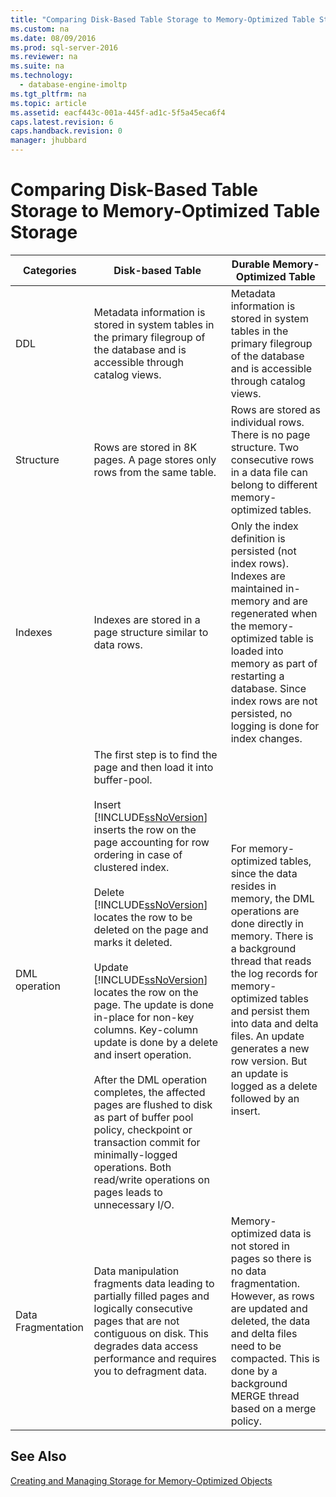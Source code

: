 ```yaml
---
title: "Comparing Disk-Based Table Storage to Memory-Optimized Table Storage"
ms.custom: na
ms.date: 08/09/2016
ms.prod: sql-server-2016
ms.reviewer: na
ms.suite: na
ms.technology: 
  - database-engine-imoltp
ms.tgt_pltfrm: na
ms.topic: article
ms.assetid: eacf443c-001a-445f-ad1c-5f5a45eca6f4
caps.latest.revision: 6
caps.handback.revision: 0
manager: jhubbard
---
```

# Comparing Disk-Based Table Storage to Memory-Optimized Table Storage
|Categories|Disk-based Table|Durable Memory-Optimized Table|  
|----------------|-----------------------|-------------------------------------|  
|DDL|Metadata information is stored in system tables in the primary filegroup of the database and is accessible through catalog views.|Metadata information is stored in system tables in the primary filegroup of the database and is accessible through catalog views.|  
|Structure|Rows are stored in 8K pages. A page stores only rows from the same table.|Rows are stored as individual rows. There is no page structure. Two consecutive rows in a data file can belong to different memory-optimized tables.|  
|Indexes|Indexes are stored in a page structure similar to data rows.|Only the index definition is persisted (not index rows). Indexes are maintained in-memory and are regenerated when the memory-optimized table is loaded into memory as part of restarting a database. Since index rows are not persisted, no logging is done for index changes.|  
|DML operation|The first step is to find the page and then load it into buffer-pool.<br /><br /> Insert<br /> [!INCLUDE[ssNoVersion](../../Topics/TopicNameContainA/tokens/ssNoVersion_md.md)] inserts the row on the page accounting for row ordering in case of clustered index.<br /><br /> Delete<br /> [!INCLUDE[ssNoVersion](../../Topics/TopicNameContainA/tokens/ssNoVersion_md.md)] locates the row to be deleted on the page and marks it deleted.<br /><br /> Update<br /> [!INCLUDE[ssNoVersion](../../Topics/TopicNameContainA/tokens/ssNoVersion_md.md)] locates the row on the page. The update is done in-place for non-key columns. Key-column update is done by a delete and insert operation.<br /><br /> After the DML operation completes, the affected pages are flushed to disk as part of buffer pool policy, checkpoint or transaction commit for minimally-logged operations. Both read/write operations on pages leads to unnecessary I/O.|For memory-optimized tables, since the data resides in memory, the DML operations are done directly in memory. There is a background thread that reads the log records for memory-optimized tables and persist them into data and delta files. An update generates a new row version. But an update is logged as a delete followed by an insert.|  
|Data Fragmentation|Data manipulation fragments data leading to partially filled pages and logically consecutive pages that are not contiguous on disk. This degrades data access performance and requires you to defragment data.|Memory-optimized data is not stored in pages so there is no data fragmentation. However, as rows are updated and deleted, the data and delta files need to be compacted. This is done by a background MERGE thread based on a merge policy.|  
  
## See Also  
 [Creating and Managing Storage for Memory-Optimized Objects](../../Topics/TopicNameNotContainA/Creating-and-Managing-Storage-for-Memory-Optimized-Objects.md)